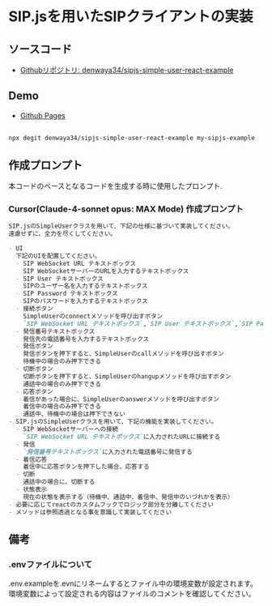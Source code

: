 # SIP.jsを用いたSIPクライアントの実装

## ソースコード
- [Githubリポジトリ: denwaya34/sipjs-simple-user-react-example](https://github.com/denwaya34/sipjs-simple-user-react-example)

## Demo
- [Github Pages](https://denwaya34.github.io/sipjs-simple-user-react-example/)

## 

```shell
npx degit denwaya34/sipjs-simple-user-react-example my-sipjs-example
```

## 作成プロンプト

本コードのベースとなるコードを生成する時に使用したプロンプト.

### Cursor(Claude-4-sonnet opus: MAX Mode) 作成プロンプト

```markdown
SIP.jsのSimpleUserクラスを用いて、下記の仕様に基づいて実装してください。
遠慮せずに、全力を尽くしてください。

- UI
  下記のUIを配置してください。
  - SIP WebSocket URL テキストボックス
    SIP WebSocketサーバーのURLを入力するテキストボックス
  - SIP User テキストボックス
    SIPのユーザー名を入力するテキストボックス
  - SIP Password テキストボックス
    SIPのパスワードを入力するテキストボックス
  - 接続ボタン
    SimpleUserのconnectメソッドを呼び出すボタン
    `SIP WebSocket URL テキストボックス`,`SIP User テキストボックス`,`SIP Password テキストボックス`が一文字以上入力されている場合のみ押下できる
  - 発信番号テキストボックス
    発信先の電話番号を入力するテキストボックス
  - 発信ボタン
    発信ボタンを押下すると、SimpleUserのcallメソッドを呼び出すボタン
    待機中の場合のみ押下できる
  - 切断ボタン
    切断ボタンを押下すると、SimpleUserのhangupメソッドを呼び出すボタン
    通話中の場合のみ押下できる
  - 応答ボタン
    着信があった場合に、SimpleUserのanswerメソッドを呼び出すボタン
    着信中の場合のみ押下できる
    通話中、待機中の場合は押下できない
- SIP.jsのSimpleUserクラスを用いて、下記の機能を実装してください。
  - SIP WebSocketサーバーへの接続
    `SIP WebSocket URL テキストボックス`に入力されたURLに接続する
  - 発信
    `発信番号テキストボックス`に入力された電話番号に発信する
  - 着信応答
    着信中に応答ボタンを押下した場合、応答する
  - 切断
    通話中の場合に、切断する
  - 状態表示
    現在の状態を表示する（待機中、通話中、着信中、発信中のいづれかを表示）
- 必要に応じてreactのカスタムフックでロジック部分を分離してください
- メソッドは参照透過となる事を意識して実装してください
```

## 備考

### .envファイルについて

.env.exampleを.evnにリネームするとファイル中の環境変数が設定されます。
環境変数によって設定される内容はファイルのコメントを確認してください。
